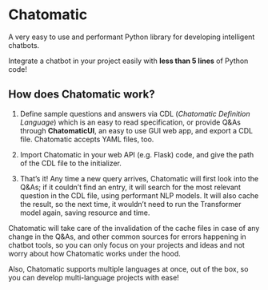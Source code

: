 # Chatomatic
A very easy to use and performant Python library for developing intelligent chatbots.

Integrate a chatbot in your project easily with **less than 5 lines** of Python code!

## How does Chatomatic work?

1. Define sample questions and answers via CDL (*Chatomatic Definition Language*) which is an easy to read specification, or provide Q&As through **ChatomaticUI**, an easy to use GUI web app, and export a CDL file. Chatomatic accepts YAML files, too.

2. Import Chatomatic in your web API (e.g. Flask) code, and give the path of the CDL file to the initializer.

3. That’s it! Any time a new query arrives, Chatomatic will first look into the Q&As; if it couldn’t find an entry, it will search for the most relevant question in the CDL file, using performant NLP models. It will also cache the result, so the next time, it wouldn’t need to run the Transformer model again, saving resource and time.

Chatomatic will take care of the invalidation of the cache files in case of any change in the Q&As, and other common sources for errors happening in chatbot tools, so you can only focus on your projects and ideas and not worry about how Chatomatic works under the hood.

Also, Chatomatic supports multiple languages at once, out of the box, so you can develop multi-language projects with ease!
